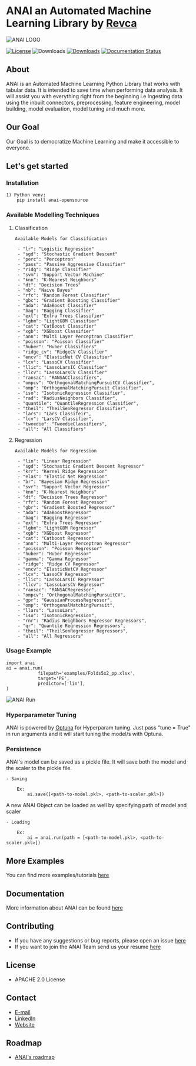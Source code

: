 # ANAI an Automated Machine Learning Library by [Revca](https://revca.io/)

![ANAI LOGO](https://revca-assets.s3.ap-south-1.amazonaws.com/Github+Banner-min+(1).png)

[![License](https://img.shields.io/badge/License-Apache%202.0-blue.svg)](https://www.apache.org/licenses/LICENSE-2.0)
![Downloads](https://static.pepy.tech/personalized-badge/lucifer-ml?period=total&units=international_system&left_color=black&right_color=green&left_text=Total%20Downloads)
[![Downloads](https://static.pepy.tech/personalized-badge/lucifer-ml?period=month&units=international_system&left_color=black&right_color=green&left_text=Downloads%20per%20Month)](https://pepy.tech/project/lucifer-ml)
[![Documentation Status](https://readthedocs.org/projects/anai/badge/?version=main)](https://anai.readthedocs.io/en/main/?badge=main)

## About

ANAI is an Automated Machine Learning Python Library that works with tabular data. It is intended to save time when performing data analysis. It will assist you with everything right from the beginning i.e Ingesting data using the inbuilt connectors, preprocessing, feature engineering, model building, model evaluation, model tuning and much more.

## Our Goal

Our Goal is to democratize Machine Learning and make it accessible to everyone.

## Let's get started

### Installation

    1) Python venv:
        pip install anai-opensource

### Available Modelling Techniques

1) Classification

       Available Models for Classification

        - "lr": "Logistic Regression"
        - "sgd": "Stochastic Gradient Descent"
        - "perc": "Perceptron"
        - "pass": "Passive Aggressive Classifier"
        - "ridg": "Ridge Classifier"
        - "svm": "Support Vector Machine"
        - "knn": "K-Nearest Neighbors"
        - "dt": "Decision Trees"
        - "nb": "Naive Bayes"
        - "rfc": "Random Forest Classifier"
        - "gbc": "Gradient Boosting Classifier"
        - "ada": "AdaBoost Classifier"
        - "bag": "Bagging Classifier"
        - "ext": "Extra Trees Classifier"
        - "lgbm": "LightGBM Classifier"
        - "cat": "CatBoost Classifier"
        - "xgb": "XGBoost Classifier"
        - "ann": "Multi Layer Perceptron Classifier"
        - "poisson": "Poisson Classifier"
        - "huber": "Huber Classifiers"
        - "ridge_cv": "RidgeCV Classifier"
        - "encv": "ElasticNet CV Classifier"
        - "lcv": "LassoCV Classifier"
        - "llic": "LassoLarsIC Classifier"
        - "llcv": "LassoLarsCV Classifier"
        - "ransac": "RANSACClassifiers",
        - "ompcv": "OrthogonalMatchingPursuitCV Classifier",
        - "omp": "OrthogonalMatchingPursuit Classifier",
        - "iso": "IsotonicRegression Classifier",
        - "rad": "RadiusNeighbors Classifier",
        - "quantile": "QuantileRegression Classifier",
        - "theil": "TheilSenRegressor Classifier",
        - "lars": "Lars Classifeir",
        - "lcv": "LarsCV Classifier",
        - "tweedie": "TweedieClassifiers",
        - "all": "All Classifiers"

2) Regression

       Available Models for Regression

        - "lin": "Linear Regression"
        - "sgd": "Stochastic Gradient Descent Regressor"
        - "krr": "Kernel Ridge Regression"
        - "elas": "Elastic Net Regression"
        - "br": "Bayesian Ridge Regression"
        - "svr": "Support Vector Regressor"
        - "knn": "K-Nearest Neighbors"
        - "dt": "Decision Trees Regressor"
        - "rfr": "Random Forest Regressor"
        - "gbr": "Gradient Boosted Regressor"
        - "ada": "AdaBoostRegressor"
        - "bag": "Bagging Regressor"
        - "ext": "Extra Trees Regressor"
        - "lgbm": "LightGBM Regressor"
        - "xgb": "XGBoost Regressor"
        - "cat": "Catboost Regressor"
        - "ann": "Multi-Layer Perceptron Regressor"
        - "poisson": "Poisson Regressor"
        - "huber": "Huber Regressor"
        - "gamma": "Gamma Regressor"
        - "ridge": "Ridge CV Regressor"
        - "encv": "ElasticNetCV Regressor"
        - "lcv": "LassoCV Regressor"
        - "llic": "LassoLarsIC Regressor"
        - "llcv": "LassoLarsCV Regressor"
        - "ransac": "RANSACRegressor",
        - "ompcv": "OrthogonalMatchingPursuitCV",
        - "gpr": "GaussianProcessRegressor",
        - "omp": "OrthogonalMatchingPursuit",
        - "llars": "LassoLars",
        - "iso": "IsotonicRegression",
        - "rnr": "Radius Neighbors Regressor Regressors",
        - "qr": "Quantile Regression Regressors",
        - "theil": "TheilSenRegressor Regressors",
        - "all": "All Regressors"

### Usage Example

    import anai
    ai = anai.run(
                filepath='examples/Folds5x2_pp.xlsx', 
                target='PE',
                predictor=['lin'],
    )

![ANAI Run](https://revca-assets.s3.ap-south-1.amazonaws.com/anai_run_example.png)

### Hyperparameter Tuning

ANAI is powered by [Optuna](https://github.com/optuna/optuna) for Hyperparam tuning. Just pass "tune = True" in run arguments and it will start tuning the model/s with Optuna.

### Persistence

ANAI's model can be saved as a pickle file. It will save both the model and the scaler to the pickle file.

    - Saving

        Ex: 
            ai.save([<path-to-model.pkl>, <path-to-scaler.pkl>])

A new ANAI Object can be loaded as well by specifying path of model and scaler

    - Loading

        Ex: 
            ai = anai.run(path = [<path-to-model.pkl>, <path-to-scaler.pkl>])

## More Examples

You can find more examples/tutorials [here](https://github.com/Revca-ANAI/ANAI/examples)

## Documentation

More information about ANAI can be found [here](https://anai.readthedocs.io/en/main/)

## Contributing

- If you have any suggestions or bug reports, please open an issue [here](https://github.com/Revca-ANAI/ANAI/issues)
- If you want to join the ANAI Team send us your resume [here](mailto:careers@revca.io)

## License

- APACHE 2.0 License

## Contact

- [E-mail](mailto:info@anai.io)
- [LinkedIn](https://www.linkedin.com/company/revca-io/)
- [Website](https://www.anai.io/)

## Roadmap

- [ANAI's roadmap](https://anai.io/)

